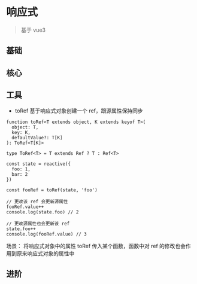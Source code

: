 # 响应式

> 基于 vue3

## 基础

## 核心

## 工具

- toRef
  基于响应式对象创建一个 ref，跟源属性保持同步

```
function toRef<T extends object, K extends keyof T>(
  object: T,
  key: K,
  defaultValue?: T[K]
): ToRef<T[K]>

type ToRef<T> = T extends Ref ? T : Ref<T>

const state = reactive({
  foo: 1,
  bar: 2
})

const fooRef = toRef(state, 'foo')

// 更改该 ref 会更新源属性
fooRef.value++
console.log(state.foo) // 2

// 更改源属性也会更新该 ref
state.foo++
console.log(fooRef.value) // 3
```

场景： 将响应式对象中的属性 toRef 传入某个函数，函数中对 ref 的修改也会作用到原来响应式对象的属性中

## 进阶
